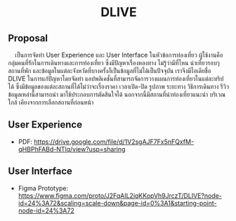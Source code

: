 <h1 align="center">DLIVE</h1>

## Proposal
&nbsp;&nbsp;&nbsp; เป็นการจัดทำ User Experience และ User Interface ในหัวข้อการท่องเที่ยว ผู้ใช้งานคือกลุ่มคนที่รักในการเดินทางและการท่องเที่ยว ซึ่งมีปัญหาเรื่องหลงทาง ไม่รู้ว่ามีที่ไหน
น่าเที่ยวรอบๆสถานที่พัก และข้อมูลในแต่ละจังหวัดที่บางครั้งก็เป็นข้อมูลที่ไม่ได้เป็นปัจจุบัน เราจึงมีไอเดียชื่อ DLIVE ในการแก้ปัญหาโดยจัดทํา แอปพลิเคชั่นที่สามารถจัดการวางแผนการท่องเที่ยวในแต่ละทริปได้
ซึ่งมีข้อมูลของแต่ละสถานที่ได้ไม่ว่าจะเรื่องราคา เวลาเปิด-ปิด รูปภาพ ระยะทาง วิธีการเดินทาง รีวิว ข้อมูลเหล่านี้สามารถนํา มาใช้ประกอบการตัดสินใจได้ นอกจากนี้มีสถานที่น่าท่องเที่ยวแนะนํา บริเวณใกล้
เคียงจากการเลือกสถานที่ก่อนหน้า

## User Experience
* PDF: https://drive.google.com/file/d/1V2sgAJF7Fx5nFQxfM-qHBPhFABd-NTlq/view?usp=sharing

## User Interface
* Figma Prototype: https://www.figma.com/proto/J2FqAIL2jqKKopVh9JrczT/DLIVE?node-id=24%3A72&scaling=scale-down&page-id=0%3A1&starting-point-node-id=24%3A72
